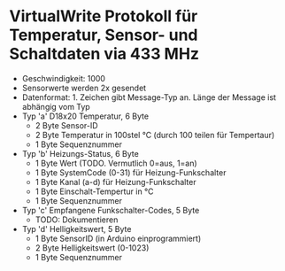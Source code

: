 # VirtualWrite Protokoll für Temperatur, Sensor- und Schaltdaten via 433 MHz

- Geschwindigkeit: 1000
- Sensorwerte werden 2x gesendet
- Datenformat: 1. Zeichen gibt Message-Typ an. Länge der Message ist abhängig vom Typ
- Typ 'a' D18x20 Temperatur, 6 Byte
  - 2 Byte Sensor-ID
  - 2 Byte Temperatur in 100stel °C (durch 100 teilen für Tempertaur)
  - 1 Byte Sequenznummer
- Typ 'b' Heizungs-Status, 6 Byte
  - 1 Byte Wert (TODO. Vermutlich 0=aus, 1=an)
  - 1 Byte SystemCode (0-31) für Heizung-Funkschalter
  - 1 Byte Kanal (a-d) für Heizung-Funkschalter
  - 1 Byte Einschalt-Tempertur in °C
  - 1 Byte Sequenznummer
- Typ 'c' Empfangene Funkschalter-Codes, 5 Byte
  - TODO: Dokumentieren
- Typ 'd' Helligkeitswert, 5 Byte
  - 1 Byte SensorID (in Arduino einprogrammiert)
  - 2 Byte Helligkeitswert (0-1023)
  - 1 Byte Sequenznummer
